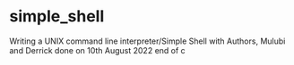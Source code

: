 # simple_shell
Writing a UNIX command line interpreter/Simple Shell with Authors, Mulubi and Derrick done on 10th August 2022 end of c
